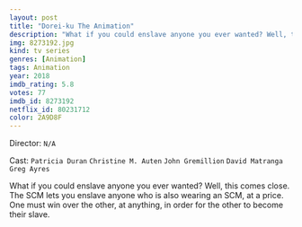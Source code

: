 ```yaml
---
layout: post
title: "Dorei-ku The Animation"
description: "What if you could enslave anyone you ever wanted? Well, this comes close. The SCM lets you enslave anyone who is also wearing an SCM, at a price. One must win over the other, at anything, in order for the other to become their slave..."
img: 8273192.jpg
kind: tv series
genres: [Animation]
tags: Animation 
year: 2018
imdb_rating: 5.8
votes: 77
imdb_id: 8273192
netflix_id: 80231712
color: 2A9D8F
---
```

Director: `N/A`  

Cast: `Patricia Duran` `Christine M. Auten` `John Gremillion` `David Matranga` `Greg Ayres` 

What if you could enslave anyone you ever wanted? Well, this comes close. The SCM lets you enslave anyone who is also wearing an SCM, at a price. One must win over the other, at anything, in order for the other to become their slave.